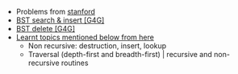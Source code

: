 *  Problems from [stanford](http://cslibrary.stanford.edu/110/BinaryTrees.html)
* [BST search & insert [G4G]](http://geeksquiz.com/binary-search-tree-set-1-search-and-insertion/)
* [BST delete [G4G] ](http://geeksquiz.com/binary-search-tree-set-2-delete/)
* [Learnt topics mentioned below from here](http://eternallyconfuzzled.com/tuts/datastructures/jsw_tut_bst1.aspx)
  * Non recursive: destruction, insert, lookup
  * Traversal (depth-first and breadth-first) | recursive and non-recursive routines
